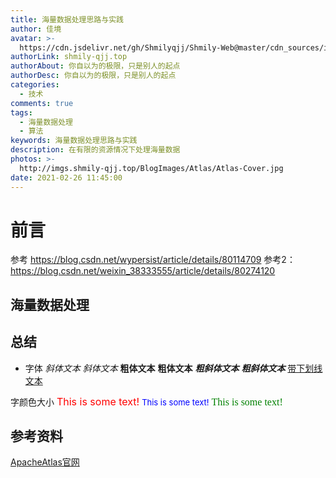```yaml
---
title: 海量数据处理思路与实践
author: 佳境
avatar: >-
  https://cdn.jsdelivr.net/gh/Shmilyqjj/Shmily-Web@master/cdn_sources/img/custom/avatar.jpg
authorLink: shmily-qjj.top
authorAbout: 你自以为的极限，只是别人的起点
authorDesc: 你自以为的极限，只是别人的起点
categories:
  - 技术
comments: true
tags:
  - 海量数据处理
  - 算法
keywords: 海量数据处理思路与实践
description: 在有限的资源情况下处理海量数据
photos: >-
  http://imgs.shmily-qjj.top/BlogImages/Atlas/Atlas-Cover.jpg
date: 2021-02-26 11:45:00
---
```

# 前言  

参考 https://blog.csdn.net/wypersist/article/details/80114709
参考2：https://blog.csdn.net/weixin_38333555/article/details/80274120
## 海量数据处理  
  

## 总结 

* 字体
*斜体文本*
_斜体文本_
**粗体文本**
__粗体文本__
***粗斜体文本***
___粗斜体文本___
<u>带下划线文本</u>

字颜色大小
<font size="3" color="red">This is some text!</font>
<font size="2" color="blue">This is some text!</font>
<font face="verdana" color="green"  size="3">This is some text!</font>


## 参考资料  
[ApacheAtlas官网](http://atlas.apache.org/#/)
[]()


